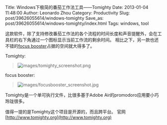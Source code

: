 Title: Windows下极简的番茄工作法工具——Tomighty
Date: 2013-01-04 11:48:00
Author: Leonardo Zhou
Category: Productivity 
Slug: post/39626055614/windows-tomighty
Save_as: post/39626055614/windows-tomighty/index.html
Tags: windows, tool

这款软件，除了支持修改番茄工作法的各个流程的时间长度和声音提醒外，会在工具栏的右下角通过一个图标显示当前工作流的剩余时间。
相比之下，另一款也还不错的[focus booster](http://www.focusboosterapp.com)占据的空间就大得多了。

Tomighty:
> ![images/tomighty_screenshot.png](http://ww2.sinaimg.cn/large/6c3391c1gw1ee6g7jels1j2066051dfv.jpg)

focus booster:
> ![images/focusbooster_screenshot.jpg](http://ww2.sinaimg.cn/large/6c3391c1gw1ee6g6wac6jj20dw02eq34.jpg)

Tomighty是一个单可执行文件，比很多基于Adobe Air的promodoro应用要小巧玲珑很多。

值得一提的是Tomighty这个项目是开源的，而且跨平台。 官网 [http://www.tomighty.org](http://www.tomighty.org)
